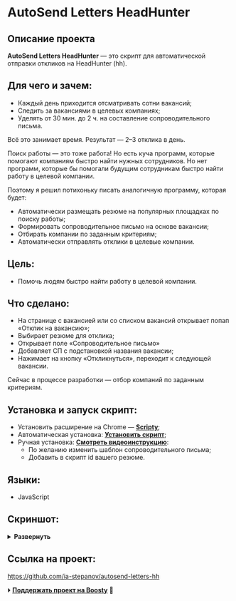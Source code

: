 # AutoSend Letters HeadHunter

## Описание проекта
**AutoSend Letters HeadHunter** — это скрипт для автоматической отправки откликов на HeadHunter (hh).

## Для чего и зачем:
- Каждый день приходится отсматривать сотни вакансий;
- Следить за вакансиями в целевых компаниях;
- Уделять от 30 мин. до 2 ч. на составление сопроводительного письма.

Всё это занимает время. Результат — 2–3 отклика в день.

Поиск работы — это тоже работа! Но есть куча программ, которые помогают компаниям быстро найти нужных сотрудников. Но нет программ, которые бы помогали будущим сотрудникам быстро найти работу в целевой компании.

Поэтому я решил потихоньку писать аналогичную программу, которая будет:

- Автоматически размещать резюме на популярных площадках по поиску работы;
- Формировать сопроводительное письмо на основе вакансии;
- Отбирать компании по заданным критериям;
- Автоматически отправлять отклики в целевые компании.

## Цель:
- Помочь людям быстро найти работу в целевой компании.

## Что сделано:
- На странице с вакансией или со списком вакансий открывает попап «Отклик на вакансию»;
- Выбирает резюме для отклика;
- Открывает поле «Сопроводительное письмо»
- Добавляет СП с подстановкой названия вакансии;
- Нажимает на кнопку «Откликнуться», переходит к следующей вакансии.

Сейчас в процессе разработки — отбор компаний по заданным критериям.

## Установка и запуск скрипт:

- Установить расширение на Chrome — **[Scripty](https://chrome.google.com/webstore/detail/scripty-javascript-inject/milkbiaeapddfnpenedfgbfdacpbcbam)**;
- Автоматическая установка: **[Установить скрипт](https://scripty.abhisheksatre.com/#/share/script_1660218737940)**;
- Ручная установка: **[Смотреть видеоинструкцию](https://disk.yandex.ru/i/cXntE-vICcOB-Q)**:
  - По желанию изменить шаблон сопроводительного письма;
  - Добавить в скрипт id вашего резюме.

## Языки:
- JavaScript

## Скриншот:
<details><summary><b>Развернуть</b></summary>

[![AutoSend Letters HeadHunter](https://user-images.githubusercontent.com/86494748/184140911-b7603645-7bc5-4fad-8d06-80a56cbdedf7.png)](https://hh.ru/search/vacancy?text=Frontend+developer)

</details>

## Ссылка на проект:
https://github.com/ia-stepanov/autosend-letters-hh

⏵ **[Поддержать проект на Boosty](https://boosty.to/ia-stepanov/single-payment/donation/364228)** 🙌
